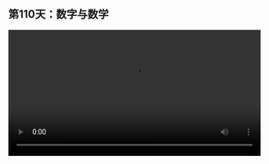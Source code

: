 ## 第110天：数字与数学

<video width="100%" controls controlslist="nodownload nofullscreen noremoteplayback" disablePictureInPicture>
  <source src="https://api.keepwork.com/ts-storage/siteFiles/19128/raw#1606442833570session110 数字与数学.webm" type="video/webm">
  <source src="https://api.keepwork.com/ts-storage/siteFiles/19129/raw#1606442846586session110_small 数字与数学.mp4" type="video/mp4" />
   
  你的浏览器不支持播放
</video>
<style>
video::-webkit-media-controls-fullscreen-button {
    display: none;
}
</style>

### 字幕

在上一节中，我们了解到程序的本质就是输入和输出的连接。
在这一节中，我们先来看一种最简单的输入到输出的关系，就是数字与数学。
其实**计算机语言只有最基本的几种内置数学函数，它们都只有2个输入和1个输出。**
这些数学函数的语法比较特殊，它们使用了我们熟悉的数学符号，**符号的左右两侧是输入。**
这些数学函数包括，**`+ - * /`和一些比较操作符，包括`< > <= >= ==。`**
其他高级的数学函数都是程序员通过这些简单的内置数学函数的组合实现的。
所以计算机语言中的全部数学函数是小学生可以掌握的。
下面我们逐一来看一下。
我们来敲入一些代码，请大家在学习时也务必尽可能多地自己敲入代码来练习并积累代码量。
现在我们敲入一行代码，log(25+30/6)，运行后，日志窗口中出现了输出为30。
这里 **`/函数会优先于+函数`**，所以/的输出为5，+的输入为25和5，
所以最后的结果是30。
下面我们再尝试一些其他的写法，log((25+30)/6)。
和我们数学课上学到的语法很像，
在程序中，**我们可以用()将一段代码括起来，强制这段代码作为一个整体输出结果。**
**代码中的空格是不影响程序执行的。**
这里我们为了美观，在数字间统一加上空格。
可以看到，虽然输入的数字和前一行代码相同，但是+函数的输入却变成了25和30。
()中的代码的输出为55，/的输入为55和6。
所以最后，我们看到结果为9.1666666666667。
下面我们先将前面的代码注释掉。
大家注意一下，我这里使用了快捷键。
**按Home键可以迅速让光标移动到一行的开始，同理End键可以移动到一行的结束。**
这些快捷键大家要反复练习来提高自己的打字效率，不能只依靠鼠标和方向键。
这里**推荐大家使用标准键盘右侧，数字键盘区的方向键以及Home和End键，数字则用左侧区域输入。**
这样会比使用中间区域提高更多的打字速度。
很多资深的程序员习惯完全不用鼠标编程，所以大家要多多练习打字与快捷键。
下面我们继续来看一些其他的数学函数。
比如log((3+2)<5.1)。
我们看到左下角输出了true。
**true是一个常量，在程序中表示真**，也就是说(3+2)确实是<5.1的。
我们再来看一个例子，log(1==1)。
**`==`是用来判断左右两侧的输入是否是完全相等的。**
如果是相等的，则输出true真；如果不是相等的，则输出**false假**。
我们运行后发现，上面两行代码都输出了true。
我们用快捷键移动光标，快速地注释掉刚刚的代码。
我们再来看一下，log(2<=1)。
我们可以看到，下面的结果是false。
false是假，也就是2不是<=1的。
我们再来看，log(5>-2)。
第一行可以注释掉。
我们看到结果是真。
还有一个特殊的函数操作符 **%**。
在NPL语言中是**取模**的意思，也就是21除以5的**余数**是多少。
我们看到输出的结果是1。
**所以左侧输入除以右侧输入的余数就是取模。**
我们看到注释也是可以加到一行代码的后面的。
最后还有一个特殊的内置函数 **`^次方`**，例如log(2^10)，就是`2*2*2*2*2*2*2*2*2*2`，结果是1024。
以上就是NPL语言中你能用到的全部数学了。


### 动手练习

